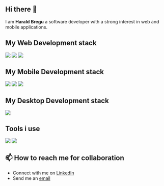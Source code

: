 ## Hi there 👋

I am **Harald Bregu** a software developer with a strong interest in web and mobile applications.

## My Web Development stack
<p align="left">
    <img src="https://img.shields.io/badge/Angular-DD0031?style=for-the-badge&logo=angular&logoColor=white" />
    <img src="https://img.shields.io/badge/React-20232A?style=for-the-badge&logo=react&logoColor=white" />
    <img src="https://img.shields.io/badge/Nextjs-black?style=for-the-badge&logo=nextdotjs&logoColor=white" />    
</p>

## My Mobile Development stack
<p align="left">
    <img src="https://img.shields.io/badge/flutter-02569B?style=for-the-badge&logo=flutter&logoColor=white" />
    <img src="https://img.shields.io/badge/iPhone-8E8E93?style=for-the-badge&logo=ios&logoColor=white" />
    <img src="https://img.shields.io/badge/android-3DDC84?style=for-the-badge&logo=android&logoColor=white" />
</p>

## My Desktop Development stack
<p align="left">
    <img src="https://img.shields.io/badge/Electron-47848F?style=for-the-badge&logo=electron&logoColor=white" />
</p>

## Tools i use
<p align="left">
    <img src="https://img.shields.io/badge/Git-F05032?style=for-the-badge&logo=git&logoColor=white" />
    <img src="https://img.shields.io/badge/Docker-0073ec?style=for-the-badge&logo=docker&logoColor=white" />
</p>

## 📫 How to reach me for collaboration

- Connect with me on [LinkedIn](https://www.linkedin.com/in/haraldbregu)
- Send me an [email](mailto:harald.bregu@gmail.com)

  
<!--
Here are some ideas to get you started:

- 🔭 I’m currently working on ...
- 🌱 I’m currently learning ...
- 👯 I’m looking to collaborate on ...
- 🤔 I’m looking for help with ...
- 💬 Ask me about ...
- 📫 How to reach me: ...
- 😄 Pronouns: ...
- ⚡ Fun fact: ...
-->
